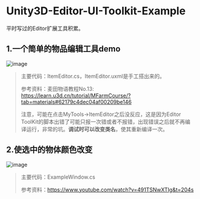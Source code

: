 # Unity3D-Editor-UI-Toolkit-Example
平时写过的Editor扩展工具积累。

## 1.一个简单的物品编辑工具demo
![image](https://user-images.githubusercontent.com/25300766/190916505-ab5658dd-b70b-49c5-a663-0507f0aa94b1.png)

> 主要代码：ItemEditor.cs，ItemEditor.uxml是手工搭出来的。
>
> 参考资料：麦田物语教程No.13: <https://learn.u3d.cn/tutorial/MFarmCourse/?tab=materials#62179c4dec04af00209be146>
>
> 注意，可能在点击MyTools->ItemEditor之后没反应，这是因为Editor ToolKit的脚本出错了可能只报一次错或者不报错，出现错误之后就不再编译运行，非常的坑。**调试时可以改变类名**，使其重新编译一次。

## 2.使选中的物体颜色改变
![image](https://user-images.githubusercontent.com/25300766/191518894-ab8b2974-ec6f-4246-ba6e-cc6e29e3fbf4.png)
> 主要代码：ExampleWindow.cs
>
> 参考资料：https://www.youtube.com/watch?v=491TSNwXTIg&t=204s
